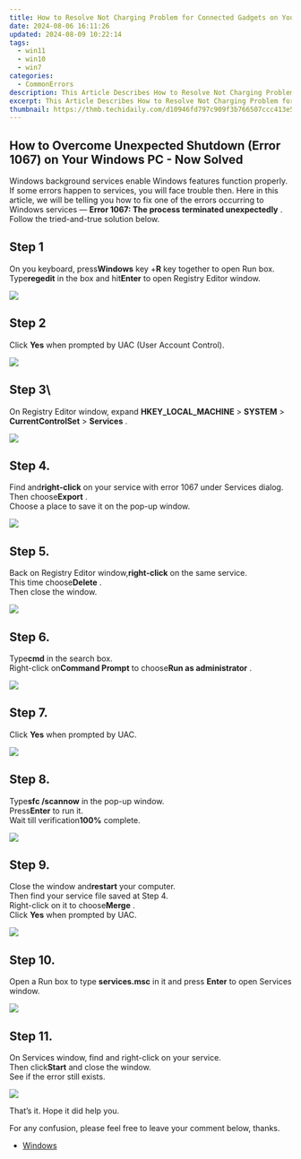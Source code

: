 ```yaml
---
title: How to Resolve Not Charging Problem for Connected Gadgets on Your Windows Computer (Versions 7, 10)
date: 2024-08-06 16:11:26
updated: 2024-08-09 10:22:14
tags:
  - win11
  - win10
  - win7
categories:
  - CommonErrors
description: This Article Describes How to Resolve Not Charging Problem for Connected Gadgets on Your Windows Computer (Versions 7, 10)
excerpt: This Article Describes How to Resolve Not Charging Problem for Connected Gadgets on Your Windows Computer (Versions 7, 10)
thumbnail: https://thmb.techidaily.com/d10946fd797c909f3b766507ccc413e54b73231c6b47eda0442887da93806c3f.jpg
---
```


## How to Overcome Unexpected Shutdown (Error 1067) on Your Windows PC - Now Solved

 Windows background services enable Windows features function properly. If some errors happen to services, you will face trouble then. Here in this article, we will be telling you how to fix one of the errors occurring to Windows services — **Error 1067: The process terminated unexpectedly** . Follow the tried-and-true solution below.

## Step 1

 On you keyboard, press**Windows** key +**R** key together to open Run box.  
 Type**regedit** in the box and hit**Enter** to open Registry Editor window.

![](https://images.drivereasy.com/wp-content/uploads/2017/06/2-1.png)

## Step 2

 Click **Yes**  when prompted by UAC (User Account Control).

![](https://images.drivereasy.com/wp-content/uploads/2017/06/3-2.png)

## Step 3\

 On Registry Editor window, expand **HKEY\_LOCAL\_MACHINE**  \> **SYSTEM**  \> **CurrentControlSet**  \> **Services** .

![](https://images.drivereasy.com/wp-content/uploads/2017/06/4-1.png)

## **Step 4.**

 Find and**right-click** on your service with error 1067 under Services dialog.  
 Then choose**Export** .  
 Choose a place to save it on the pop-up window.

![](https://images.drivereasy.com/wp-content/uploads/2017/06/5-1.png)

## **Step 5.**

 Back on Registry Editor window,**right-click** on the same service.  
 This time choose**Delete** .  
 Then close the window.

![](https://images.drivereasy.com/wp-content/uploads/2017/06/6-2.png)

## **Step 6.**

 Type**cmd** in the search box.  
 Right-click on**Command Prompt** to choose**Run as administrator** .

![](https://www.drivereasy.com/wp-content/uploads/2023/12/win11-cmd-Run-as-administrator.jpg)

## **Step 7.**

 Click **Yes**  when prompted by UAC.

![](https://images.drivereasy.com/wp-content/uploads/2017/06/10-1.jpg)

## **Step 8.**

 Type**sfc /scannow** in the pop-up window.  
 Press**Enter** to run it.  
 Wait till verification**100%** complete.

![](https://images.drivereasy.com/wp-content/uploads/2017/06/11-1.jpg)

## **Step 9.**

 Close the window and**restart** your computer.  
 Then find your service file saved at Step 4.  
 Right-click on it to choose**Merge** .  
 Click **Yes**  when prompted by UAC.

![](https://images.drivereasy.com/wp-content/uploads/2017/06/7-1.png)

## **Step 10.**

 Open a Run box to type **services.msc**  in it and press **Enter**  to open Services window.

![](https://images.drivereasy.com/wp-content/uploads/2017/06/8.png)

## **Step 11.**

 On Services window, find and right-click on your service.  
 Then click**Start** and close the window.  
 See if the error still exists.

![](https://images.drivereasy.com/wp-content/uploads/2017/06/9.png)

That’s it. Hope it did help you.

For any confusion, please feel free to leave your comment below, thanks.

* [Windows](https://tools.techidaily.com/drivereasy/download/)

<ins class="adsbygoogle"
     style="display:block"
     data-ad-format="autorelaxed"
     data-ad-client="ca-pub-7571918770474297"
     data-ad-slot="1223367746"></ins>



<ins class="adsbygoogle"
     style="display:block"
     data-ad-client="ca-pub-7571918770474297"
     data-ad-slot="8358498916"
     data-ad-format="auto"
     data-full-width-responsive="true"></ins>
